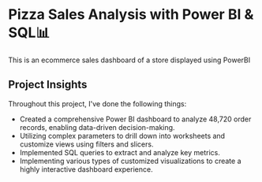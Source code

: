 # Pizza Sales Analysis with Power BI & SQL📊
This is an ecommerce sales dashboard of a store displayed using PowerBI
## Project Insights
Throughout this project, I've done the following things:
- Created a comprehensive Power BI dashboard to analyze 48,720 order records, enabling data-driven decision-making.
- Utilizing complex parameters to drill down into worksheets and customize views using filters and slicers.
- Implemented SQL queries to extract and analyze key metrics.
- Implementing various types of customized visualizations to create a highly interactive dashboard experience.
